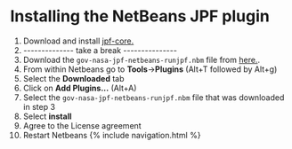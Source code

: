 # Installing the NetBeans JPF plugin #
 1. Download and install [jpf-core.](Home)
 2. -------------- take a break ---------------
 3. Download the `gov-nasa-jpf-netbeans-runjpf.nbm` file from [here.](https://github.com/javapathfinder/jpf-core/wiki/install/gov-nasa-jpf-netbeans-runjpf.nbm).
 4. From within Netbeans go to **Tools**->**Plugins** (Alt+T followed by Alt+g)
 5. Select the **Downloaded** tab
 6. Click on **Add Plugins...** (Alt+A)
 7. Select the `gov-nasa-jpf-netbeans-runjpf.nbm` file that was downloaded in step 3
 8. Select **install**
 9. Agree to the License agreement
 10. Restart Netbeans
{% include navigation.html %}
